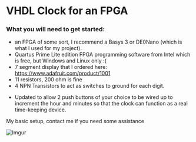 # VHDL Clock for an FPGA

### What you will need to get started:
* an FPGA of some sort, I recommend a Basys 3 or DE0Nano (which is what I used for my project).
* Quartus Prime Lite edition FPGA programming software from Intel which is free, but Windows and Linux only :(
* 7 segment display that I ordered here: https://www.adafruit.com/product/1001
* 11 resistors, 200 ohm is fine
* 4 NPN Transistors to act as switches to ground for each digit.

- Updated to allow 2 push buttons of your choice to be wired up to increment the hour and minutes so that the clock can function as a real time-keeping device.

My basic setup, contact me if you need some assistance

![Imgur](https://i.imgur.com/ht0itv5l.png)
